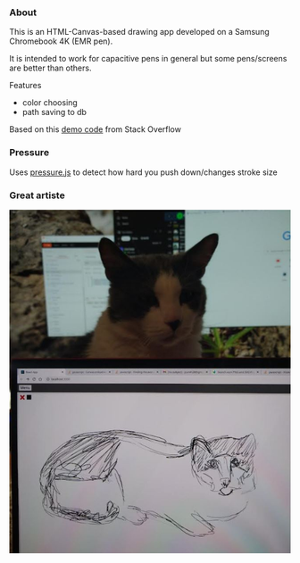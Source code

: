 ### About

This is an HTML-Canvas-based drawing app developed on a Samsung Chromebook 4K (EMR pen).

It is intended to work for capacitive pens in general but some pens/screens are better than others.

Features

- color choosing
- path saving to db

Based on this [demo code](https://stackoverflow.com/questions/2368784/draw-on-html5-canvas-using-a-mouse) from Stack Overflow

### Pressure

Uses [pressure.js](https://github.com/stuyam/pressure) to detect how hard you push down/changes stroke size

### Great artiste

<img src="./cat.JPG"/>
